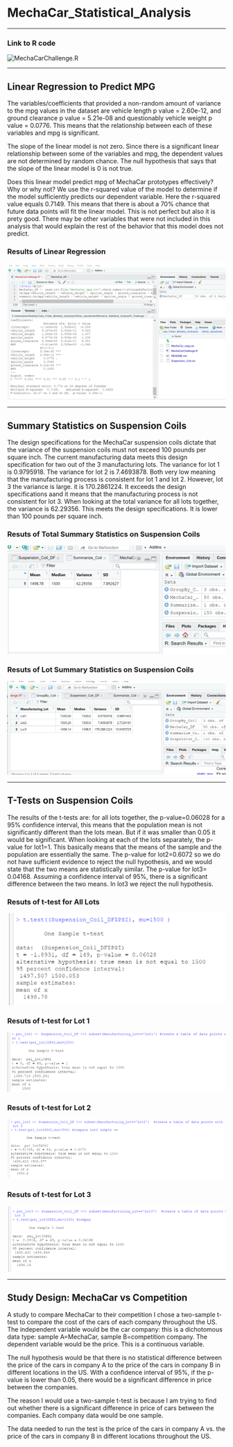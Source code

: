 # MechaCar_Statistical_Analysis

---

### Link to R code
![MechaCarChallenge.R](MechaCarChallenge.R)

---

## Linear Regression to Predict MPG

The variables/coefficients that provided a non-random amount of variance to the mpg values in the dataset are vehicle length p value = 2.60e-12, and ground clearance p value = 5.21e-08 and questionably vehicle weight p value = 0.0776. This means that the relationship between each of these variables and mpg is significant.  

The slope of the linear model is not zero. Since there is a significant linear relationship between some of the variables and mpg, the dependent values are not determined by random chance. The null hypothesis that says that the slope of the linear model is 0 is not true. 


Does this linear model predict mpg of MechaCar prototypes effectively? Why or why not?
 We use the r-squared value of the model to determine if the model sufficiently predicts our dependent variable. Here the r-squared value equals 0.7149. This means that there is about a 70% chance that future data points will fit the linear model. This is not perfect but also it is prety good. There may be other variables that were not included in this analysis that would explain the rest of the behavior that this model does not predict. 

### Results of Linear Regression
![deliverable_1_results.PNG](deliverable_1_results.PNG)

---

## Summary Statistics on Suspension Coils

The design specifications for the MechaCar suspension coils dictate that the variance of the suspension coils must not exceed 100 pounds per square inch. The current manufacturing data meets this design specification for two out of the 3 manufacturing lots. The variance for lot 1 is 0.9795918. The variance for lot 2 is 7.4693878. Both very low meaning that the manufacturing process is consistent for lot 1 and lot 2. However, lot 3 the variance is large. it is 170.2861224. It exceeds the design specifications aand it means that the manufacturing process is not consistent for lot 3. When looking at the total variance for all lots together, the variance is 62.29356. This meets the design specifications. It is lower than 100 pounds per square inch. 


### Resuts of Total Summary Statistics on Suspension Coils
![total_summary.PNG](total_summary.PNG)

### Resuts of Lot Summary Statistics on Suspension Coils
![lot_summary.PNG](lot_summary.PNG)

---

## T-Tests on Suspension Coils
The results of the t-tests are: for all lots together, the p-value=0.06028 for a 95% confidence interval, this means that the population mean is not significantly different than the lots mean. But if it was smaller than 0.05 it would be significant. When looking at each of the lots separately, the p-value for lot1=1. This basically means that the means of the sample and the population are essentially the same. The p-value for lot2=0.6072 so we do not have sufficient evidence to reject the null hypothesis, and we would state that the two means are statistically similar. The p-value for lot3= 0.04168. Assuming a confidence interval of 95%, there is a significant difference between the two means. In lot3 we reject the null hypothesis. 


### Resuts of t-test for All Lots
![all_lots.PNG](all_lots.PNG)

### Resuts of t-test for Lot 1
![psi_lot1.PNG](psi_lot1.PNG)

### Resuts of t-test for Lot 2
![psi_lot2.PNG](psi_lot2.PNG)

### Resuts of t-test for Lot 3
![psi_lot3.PNG](psi_lot3.PNG)

---


## Study Design: MechaCar vs Competition

A study to compare MechaCar to their competition I chose a two-sample t-test to compare the cost of the cars of each company throughout the US. The independent variable would be the car company: this is a dichotomous data type: sample A=MechaCar, sample B=competition company. The dependent variable would be the price. This is a continuous variable. 
 
The null hypothesis would be that there is no statistical difference between the price of the cars in company A to the price of the cars in company B in different locations in the US. With a confidence interval of 95%, if the p-value is lower than 0.05, there would be a significant difference in price between the companies. 

The reason I would use a two-sample t-test is because I am trying to find out whether there is a significant difference in price of cars between the companies. Each company data would be one sample.  

The data needed to run the test is the price of the cars in company A vs. the price of the cars in company B in different locations throughout the US.






